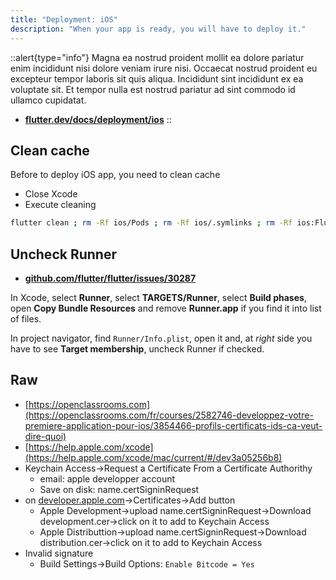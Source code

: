 ```yaml
---
title: "Deployment: iOS"
description: "When your app is ready, you will have to deploy it."
---
```


::alert{type="info"}
Magna ea nostrud proident mollit ea dolore pariatur enim incididunt nisi dolore veniam irure nisi. Occaecat nostrud proident eu excepteur tempor laboris sit quis aliqua. Incididunt sint incididunt ex ea voluptate sit. Et tempor nulla est nostrud pariatur ad sint commodo id ullamco cupidatat.

- [**flutter.dev/docs/deployment/ios**](https://flutter.dev/docs/deployment/ios)
  ::

## Clean cache

Before to deploy iOS app, you need to clean cache

- Close Xcode
- Execute cleaning

```sh
flutter clean ; rm -Rf ios/Pods ; rm -Rf ios/.symlinks ; rm -Rf ios:Flutter/Flutter.framework ; rm -Rf ios/Flutter/Flutter.podspec ; rm ios/Podfile.lock ; flutter pub get ; cd ios ; pod update ; cd ../
```

## Uncheck Runner

- [**github.com/flutter/flutter/issues/30287**](https://github.com/flutter/flutter/issues/30287)

In Xcode, select **Runner**, select **TARGETS/Runner**, select **Build phases**, open **Copy Bundle Resources** and remove **Runner.app** if you find it into list of files.

In project navigator, find `Runner/Info.plist`, open it and, at _right_ side you have to see **Target membership**, uncheck Runner if checked.

## Raw

- [https://openclassrooms.com](https://openclassrooms.com/fr/courses/2582746-developpez-votre-premiere-application-pour-ios/3854466-profils-certificats-ids-ca-veut-dire-quoi)
- [https://help.apple.com/xcode](https://help.apple.com/xcode/mac/current/#/dev3a05256b8)
- Keychain Access->Request a Certificate From a Certificate Authorithy
  - email: apple developper account
  - Save on disk: name.certSigninRequest
- on [developer.apple.com](https://developer.apple.com)->Certificates->Add button
  - Apple Development->upload name.certSigninRequest->Download development.cer->click on it to add to Keychain Access
  - Apple Distributtion->upload name.certSigninRequest->Download distribution.cer->click on it to add to Keychain Access
- Invalid signature
  - Build Settings->Build Options: `Enable Bitcode = Yes`
